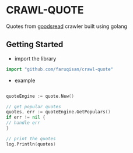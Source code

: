# CRAWL-QUOTE

Quotes from [goodsread](https://www.goodreads.com) crawler built using golang

## Getting Started

- import the library
```go
import "github.com/faruqisan/crawl-quote"
```
- example
```go

quoteEngine := quote.New()

// get popular quotes
quotes, err := quoteEngine.GetPopulars()
if err != nil {
// handle err
}

// print the quotes
log.Println(quotes)

```
